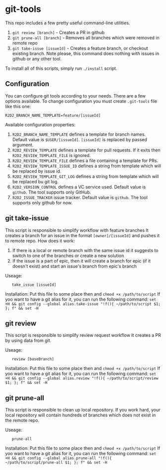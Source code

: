 # git-tools

This repo includes a few pretty useful command-line utilities.
1. `git review [branch]` - Creates a PR in github
2. `git prune-all [branch]` - Removes all branches which were removed in remote repo
3. `git take-issue [issueId]` - Creates a feature branch, or checkout existing branch. Note please, this command does nothing with issues in github or any other tool.

To install all of this scripts, simply run `./install` script.

## Configuration
You can configure git tools according to your needs. There are a few options available.
To change configuration you must create `.git-tools` file like this one:

```
R2D2_BRANCH_NAME_TEMPLATE=feature/[issueId]
```

Available configuration properties:
1. `R2D2_BRANCH_NAME_TEMPLATE` defines a template for branch names. Default value is `$USER/[issueId]`. `[issueId]` is replaced by passed argument.
2. `R2D2_REVIEW_TEMPLATE` defines a template for pull requests. If it exits then `R2D2_REVIEW_TEMPLATE_FILE` is ignored.
3. `R2D2_REVIEW_TEMPLATE_FILE` defines a file containing a template for PRs.
4. `R2D2_REVIEW_TEMPLATE_ISSUE_ID` defines a string from template which will be replaced by issue id.
5. `R2D2_REVIEW_TEMPLATE_GIT_LOG` defines a string from template which will be replaced bu git log.
6. `R2D2_VERSION_CONTROL` defines a VC service used. Default value is `github`. The tool supports only GitHub.
7. `R2D2_ISSUE_TRACKER` issue tracker. Default value is `github`. The tool supports only github for now.


## git take-issue

This script is responsible to simplify workflow with feature branches
It creates a branch for an issue in the format `[owner]/[issueId]`
and pushes it to remote repo.
How does it work:
1. If there is a local or remote branch with the same issue id
   it suggests to switch to one of the branches or create a new solution
2. If the issue is a part of epic, then it will create a branch
   for epic (if it doesn't exist) and start an issue's branch from epic's branch

Useage:
```
   take_issue [issueId]
```

Installation:
Put this file to some place then and `chmod +x /path/to/script`
If yoo want to have a git alias for it, you can run the following command:
`set +H && git config --global alias.take-issue "!f(){ ~/path/to/script $1; }; f" && set -H`

## git review

This script is responsible to simplify review request workflow
It creates a PR by using data from git.

Useage:
```
   review [baseBranch]
```

Installation:
Put this file to some place then and `chmod +x /path/to/script`
If yoo want to have a git alias for it, you can run the following command:
`set +H && git config --global alias.review "!f(){ ~/path/to/script/review $1; }; f" && set -H`

## git prune-all

This script is responsible to clean up local repository.
If you work hard, your local repository will contain hundreds of branches
which does not exist in the remote repo.

Useage:
```
   prune-all
```

Installation:
Put this file to some place then and `chmod +x /path/to/script`
If yoo want to have a git alias for it, you can run the following command:
`set +H && git config --global alias.prune-all "!f(){ ~/path/to/script/prune-all $1; }; f" && set -H`
